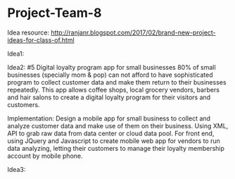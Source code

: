 # Project-Team-8

Idea resource: http://ranjanr.blogspot.com/2017/02/brand-new-project-ideas-for-class-of.html

Idea1:

Idea2: #5 Digital loyalty program app for small businesses
80% of small businesses (specially mom & pop) can not afford to have sophisticated program to collect customer data and make them return to their businesses repeatedly. This app allows coffee shops, local grocery vendors, barbers and hair salons to create a digital loyalty program for their visitors and customers. 

Implementation: Design a mobile app for small business to collect and analyze customer data and make use of them on their business. Using XML, API to grab raw data from data center or cloud data pool. For front end, using JQuery and Javascript to create mobile web app for vendors to run data analyzing, letting their customers to manage their loyalty membership account by mobile phone.



Idea3:
